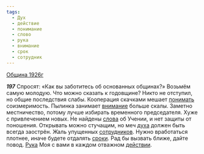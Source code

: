 ```yaml
---
tags:
  - Дух
  - действие
  - понимание
  - слово
  - рука
  - внимание
  - срок
  - сотрудник
---
```


[Община 1926г](/agni/1926)

___197___
Спросят: «Как вы заботитесь об основанных общинах?» Возьмём самую молодую. Что можно сказать к годовщине? Никто не отступил, но общие последствия слабы. Кооперация скачками мешает [понимать](/tag/#понимание) соизмеримость. Пылинка занимает [внимание](/tag/#внимание) больше скалы. Заметно местничество, потому лучше избирать временного председателя. Хуже с привлечением новых. Не найдены [слова](/tag/#слово) об Учении, и нет защиты от поношения. Открывать можно стучащим, но меч [духа](/tag/#Дух) должен быть всегда заострён. Жаль упущенных [сотрудников](/tag/#сотрудник). Нужно вработаться плотнее, иначе будете отдалять [сроки](/tag/#срок). Рад бы вызвать ближе, дайте повод. [Рука](/tag/#рука) Моя с вами в каждом отважном [действии](/tag/#действие).   

